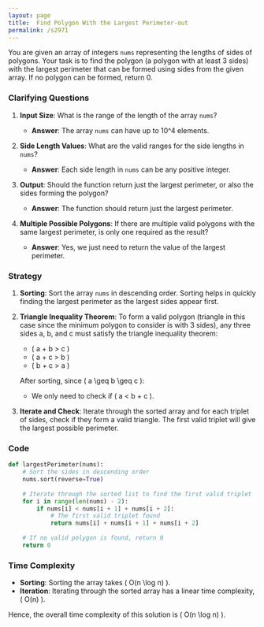 ```yaml
---
layout: page
title:  Find Polygon With the Largest Perimeter-out
permalink: /s2971
---
```


You are given an array of integers `nums` representing the lengths of sides of polygons. Your task is to find the polygon (a polygon with at least 3 sides) with the largest perimeter that can be formed using sides from the given array. If no polygon can be formed, return 0.

### Clarifying Questions

1. **Input Size**: What is the range of the length of the array `nums`?
   - **Answer**: The array `nums` can have up to 10^4 elements.

2. **Side Length Values**: What are the valid ranges for the side lengths in `nums`?
   - **Answer**: Each side length in `nums` can be any positive integer.

3. **Output**: Should the function return just the largest perimeter, or also the sides forming the polygon?
   - **Answer**: The function should return just the largest perimeter.

4. **Multiple Possible Polygons**: If there are multiple valid polygons with the same largest perimeter, is only one required as the result?
   - **Answer**: Yes, we just need to return the value of the largest perimeter.

### Strategy

1. **Sorting**: Sort the array `nums` in descending order. Sorting helps in quickly finding the largest perimeter as the largest sides appear first.

2. **Triangle Inequality Theorem**: To form a valid polygon (triangle in this case since the minimum polygon to consider is with 3 sides), any three sides a, b, and c must satisfy the triangle inequality theorem:
   - \( a + b > c \)
   - \( a + c > b \)
   - \( b + c > a \)

   After sorting, since \( a \geq b \geq c \):
   - We only need to check if \( a < b + c \).

3. **Iterate and Check**: Iterate through the sorted array and for each triplet of sides, check if they form a valid triangle. The first valid triplet will give the largest possible perimeter.

### Code

```python
def largestPerimeter(nums):
    # Sort the sides in descending order
    nums.sort(reverse=True)
    
    # Iterate through the sorted list to find the first valid triplet
    for i in range(len(nums) - 2):
        if nums[i] < nums[i + 1] + nums[i + 2]:
            # The first valid triplet found
            return nums[i] + nums[i + 1] + nums[i + 2]
    
    # If no valid polygon is found, return 0
    return 0
```

### Time Complexity

- **Sorting**: Sorting the array takes \( O(n \log n) \).
- **Iteration**: Iterating through the sorted array has a linear time complexity, \( O(n) \).

Hence, the overall time complexity of this solution is \( O(n \log n) \).
